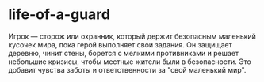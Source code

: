 # life-of-a-guard
Игрок — сторож или охранник, который держит безопасным маленький кусочек мира, пока герой выполняет свои задания. Он защищает деревню, чинит стены, борется с мелкими противниками и решает небольшие кризисы, чтобы местные жители были в безопасности. Это добавит чувства заботы и ответственности за "свой маленький мир".
